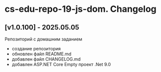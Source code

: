 # cs-edu-repo-19-js-dom. Changelog

## [v1.0.100] - 2025.05.05

Репозиторий с домашним заданием

 - создание репозитория
 - обновлен файл README.md
 - добавлен файл CHANGELOG.md
 - добавлен ASP.NET Core Empty проект .Net 9.0
